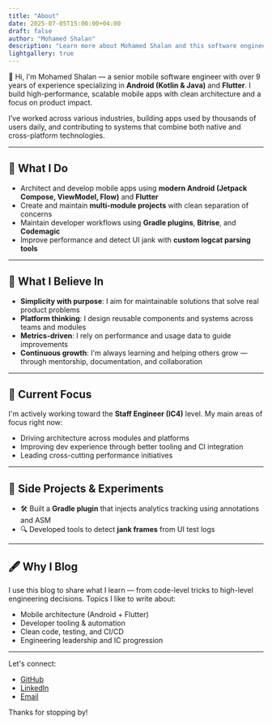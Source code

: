 ```yaml
---
title: "About"
date: 2025-07-05T15:00:00+04:00
draft: false
author: "Mohamed Shalan"
description: "Learn more about Mohamed Shalan and this software engineering blog"
lightgallery: true
---
```


👋 Hi, I'm Mohamed Shalan — a senior mobile software engineer with over 9 years of experience specializing in **Android (Kotlin & Java)** and **Flutter**. I build high-performance, scalable mobile apps with clean architecture and a focus on product impact.

I’ve worked across various industries, building apps used by thousands of users daily, and contributing to systems that combine both native and cross-platform technologies.

---

## 🔧 What I Do

- Architect and develop mobile apps using **modern Android (Jetpack Compose, ViewModel, Flow)** and **Flutter**
- Create and maintain **multi-module projects** with clean separation of concerns
- Maintain developer workflows using **Gradle plugins**, **Bitrise**, and **Codemagic**
- Improve performance and detect UI jank with **custom logcat parsing tools**

---

## 🧠 What I Believe In

- **Simplicity with purpose**: I aim for maintainable solutions that solve real product problems
- **Platform thinking**: I design reusable components and systems across teams and modules
- **Metrics-driven**: I rely on performance and usage data to guide improvements
- **Continuous growth**: I'm always learning and helping others grow — through mentorship, documentation, and collaboration

---

## 🎯 Current Focus

I'm actively working toward the **Staff Engineer (IC4)** level. My main areas of focus right now:

- Driving architecture across modules and platforms
- Improving dev experience through better tooling and CI integration
- Leading cross-cutting performance initiatives

---

## 🧪 Side Projects & Experiments

- 🛠 Built a **Gradle plugin** that injects analytics tracking using annotations and ASM
- 🔍 Developed tools to detect **jank frames** from UI test logs

---

## 🖋 Why I Blog

I use this blog to share what I learn — from code-level tricks to high-level engineering decisions. Topics I like to write about:

- Mobile architecture (Android + Flutter)
- Developer tooling & automation
- Clean code, testing, and CI/CD
- Engineering leadership and IC progression

---

Let's connect:

- [GitHub](https://github.com/sh3lan93)  
- [LinkedIn](http://linkedin.com/in/mohamedsh3lan93)  
- [Email](mailto:mohamed.sh3lan_93@outlook.com)

Thanks for stopping by!